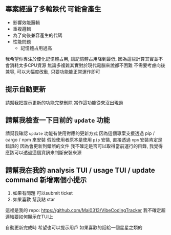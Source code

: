 ## 專案經過了多輪跌代 可能會產生

- 影響效能邏輯
- 重複邏輯
- 為了向後兼容產生的代碼
- 性能問題
  - 記憶體占用過高

我希望你專注於優化記憶體占用, 讓記憶體占用降到最低, 因為這些計算其實並不會消耗太多CPU資源 無論多複雜其實對於現代電腦來說都不困難
不需要考慮向後兼容, 可以大幅度改動, 只要功能能正常運作即可

## 提示自動更新

請幫我把提示更新的功能完整刪除 當作這功能從來沒出現過

## 請幫我檢查一下目前的 `update` 功能

請幫我確認 `update` 功能有使用對應的更新方式
因為這個專案支援透過 pip / cargo / npm 來安裝
假設使用者原本是使用 `pip` 安裝, 直接透過 `npm` 安裝肯定是錯誤的 因為會更新到錯誤的文件
我不確定是否可以取得當前運行的目錄, 我覺得應該可以透過這個資訊來判斷安裝來源

## 請幫我在我的 analysis TUI / usage TUI / update command 新增兩個小提示

1. 如果有問題 可以submit ticket
2. 如果喜歡 幫我點 star

這裡是我的 repo: https://github.com/Mai0313/VibeCodingTracker
我不確定超連結要如何顯示在TUI上

自動更新完成時 希望也可以提示用戶 如果喜歡的話給一個星星之類的
